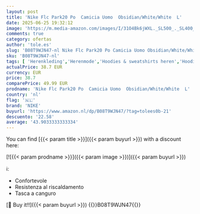 ```yaml
---
layout: post
title: 'Nike Flc Park20 Po  Camicia Uomo  Obsidian/White/White  L'
date: 2025-06-25 19:32:12
image: 'https://m.media-amazon.com/images/I/31O4Bk6jWXL._SL500_._SL400_.jpg'
comments: true
category: ofertas
author: 'tole.es'
slug: 'B08T9WJN47-nl Nike Flc Park20 Po Camicia Uomo Obsidian/White/White L'
sku: 'B08T9WJN47-nl'
tags: [ 'Herenkleding','Herenmode','Hoodies & sweatshirts heren','Hoodies heren','Kleding, schoenen & sieraden','Kleding, schoenen en sieraden','nike','🇳🇱', ]
actualPrice: 38.7 EUR
currency: EUR
price: 38.7
comparePrice: 49.99 EUR
prodname: 'Nike Flc Park20 Po  Camicia Uomo  Obsidian/White/White  L'
country: 'nl'
flag: '🇳🇱'
brand: 'NIKE'
buyurl: 'https://www.amazon.nl/dp/B08T9WJN47/?tag=tolees0b-21'
descuento: '22.58'
average: '43.9033333333334'
---
```


You can find [{{< param title >}}]({{< param buyurl >}}) with a discount here:

[![{{< param prodname >}}]({{< param image >}})]({{< param buyurl >}})

ℹ️:

- Confortevole
- Resistenza al riscaldamento
- Tasca a canguro

[🛒 Buy it!!]({{< param buyurl >}})
{{<world>}}B08T9WJN47{{</world>}}
